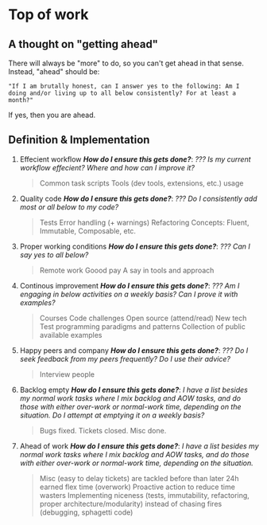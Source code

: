 # Top of work

## A thought on "getting ahead"
There will always be "more" to do, so you can't get ahead in that sense. Instead, "ahead" should be:
    
    "If I am brutally honest, can I answer yes to the following: Am I doing and/or living up to all below consistently? For at least a month?"

If yes, then you are ahead.

## Definition & Implementation
1. Effecient workflow
    ***How do I ensure this gets done?***: _???_
    _Is my current workflow effecient? Where and how can I improve it?_
    > Common task scripts
    > Tools (dev tools, extensions, etc.) usage
2. Quality code
    ***How do I ensure this gets done?***: _???_
    _Do I consistently add most or all below to my code?_
    > Tests
    > Error handling (+ warnings)
    > Refactoring
    > Concepts: Fluent, Immutable, Composable, etc.
3. Proper working conditions
    ***How do I ensure this gets done?***: _???_
    _Can I say yes to all below?_
    > Remote work
    > Goood pay
    > A say in tools and approach
4. Continous improvement
    ***How do I ensure this gets done?***: _???_
    _Am I engaging in below activities on a weekly basis? Can I prove it with examples?_
    > Courses
    > Code challenges
    > Open source (attend/read)
    > New tech
    > Test programming paradigms and patterns
    > Collection of public available examples
5. Happy peers and company
    ***How do I ensure this gets done?***: _???_
    _Do I seek feedback from my peers frequently? Do I use their advice?_
    > Interview people
6. Backlog empty
    ***How do I ensure this gets done?***: _I have a list besides my normal work tasks where I mix backlog and AOW tasks, and do those with either over-work or normal-work time, depending on the situation._
    _Do I attempt at emptying it on a weekly basis?_
    > Bugs fixed.
    > Tickets closed.
    > Misc done.
7. Ahead of work
    ***How do I ensure this gets done?***:  _I have a list besides my normal work tasks where I mix backlog and AOW tasks, and do those with either over-work or normal-work time, depending on the situation._
    > Misc (easy to delay tickets) are tackled before than later
    > 24h earned flex time (overwork)
    > Proactive action to reduce time wasters
    > Implementing niceness (tests, immutability, refactoring, proper architecture/modularity) instead of chasing fires (debugging, sphagetti code)